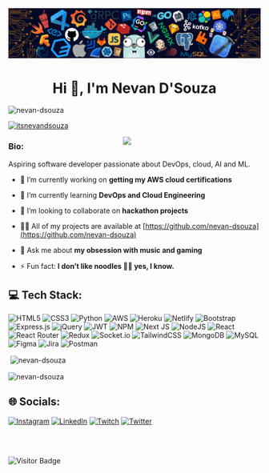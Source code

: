 <img src="./assets/header_.png">

<h1 align="center">Hi 👋, I'm Nevan D'Souza</h1>

<p align="left"> <img src="https://komarev.com/ghpvc/?username=nevan-dsouza&label=Profile%20views&color=0e75b6&style=flat" alt="nevan-dsouza" /> </p>

<p align="left"> <a href="https://twitter.com/itsnevandsouza" target="blank"><img src="https://img.shields.io/twitter/follow/itsnevandsouza?logo=twitter&style=for-the-badge" alt="itsnevandsouza" /></a> </p>

<img align='right' src='./assets/demonslayer.gif' width='275'>

<div>
  <h3>Bio:</h3>
  <p>Aspiring software developer passionate about DevOps, cloud, AI and ML.<p>

- 🔭 I’m currently working on **getting my AWS cloud certifications**

- 🌱 I’m currently learning **DevOps and Cloud Engineering**

- 👯 I’m looking to collaborate on **hackathon projects**

- 👨‍💻 All of my projects are available at [https://github.com/nevan-dsouza](https://github.com/nevan-dsouza)

- 💬 Ask me about **my obsession with music and gaming**

- ⚡ Fun fact: **I don’t like noodles 🤷🏻 yes, I know.**
</div>

## 💻 Tech Stack:
![HTML5](https://img.shields.io/badge/html5-%23E34F26.svg?style=for-the-badge&logo=html5&logoColor=white) ![CSS3](https://img.shields.io/badge/css3-%231572B6.svg?style=for-the-badge&logo=css3&logoColor=white) ![Python](https://img.shields.io/badge/python-3670A0?style=for-the-badge&logo=python&logoColor=ffdd54) ![AWS](https://img.shields.io/badge/AWS-%23FF9900.svg?style=for-the-badge&logo=amazon-aws&logoColor=white) ![Heroku](https://img.shields.io/badge/heroku-%23430098.svg?style=for-the-badge&logo=heroku&logoColor=white) ![Netlify](https://img.shields.io/badge/netlify-%23000000.svg?style=for-the-badge&logo=netlify&logoColor=#00C7B7) ![Bootstrap](https://img.shields.io/badge/bootstrap-%23563D7C.svg?style=for-the-badge&logo=bootstrap&logoColor=white) ![Express.js](https://img.shields.io/badge/express.js-%23404d59.svg?style=for-the-badge&logo=express&logoColor=%2361DAFB) ![jQuery](https://img.shields.io/badge/jquery-%230769AD.svg?style=for-the-badge&logo=jquery&logoColor=white) ![JWT](https://img.shields.io/badge/JWT-black?style=for-the-badge&logo=JSON%20web%20tokens) ![NPM](https://img.shields.io/badge/NPM-%23000000.svg?style=for-the-badge&logo=npm&logoColor=white) ![Next JS](https://img.shields.io/badge/Next-black?style=for-the-badge&logo=next.js&logoColor=white) ![NodeJS](https://img.shields.io/badge/node.js-6DA55F?style=for-the-badge&logo=node.js&logoColor=white) ![React](https://img.shields.io/badge/react-%2320232a.svg?style=for-the-badge&logo=react&logoColor=%2361DAFB) ![React Router](https://img.shields.io/badge/React_Router-CA4245?style=for-the-badge&logo=react-router&logoColor=white) ![Redux](https://img.shields.io/badge/redux-%23593d88.svg?style=for-the-badge&logo=redux&logoColor=white) ![Socket.io](https://img.shields.io/badge/Socket.io-black?style=for-the-badge&logo=socket.io&badgeColor=010101) ![TailwindCSS](https://img.shields.io/badge/tailwindcss-%2338B2AC.svg?style=for-the-badge&logo=tailwind-css&logoColor=white) ![MongoDB](https://img.shields.io/badge/MongoDB-%234ea94b.svg?style=for-the-badge&logo=mongodb&logoColor=white) ![MySQL](https://img.shields.io/badge/mysql-%2300f.svg?style=for-the-badge&logo=mysql&logoColor=white) 	![Figma](https://img.shields.io/badge/figma-%23F24E1E.svg?style=for-the-badge&logo=figma&logoColor=white) ![Jira](https://img.shields.io/badge/jira-%230A0FFF.svg?style=for-the-badge&logo=jira&logoColor=white) ![Postman](https://img.shields.io/badge/Postman-FF6C37?style=for-the-badge&logo=postman&logoColor=white)

<p>&nbsp;<img align="center" src="https://github-readme-stats.vercel.app/api?username=nevan-dsouza&theme=midnight-purple&hide_border=true&include_all_commits=false&count_private=true" alt="nevan-dsouza" /></p>

<p><img align="center" src="https://github-readme-streak-stats.herokuapp.com/?user=nevan-dsouza&theme=midnight-purple&hide_border=true" alt="nevan-dsouza" /></p>

## 🌐 Socials:
[![Instagram](https://img.shields.io/badge/Instagram-%23E4405F.svg?logo=Instagram&logoColor=white)](https://instagram.com/nevan.dsouza) [![LinkedIn](https://img.shields.io/badge/LinkedIn-%230077B5.svg?logo=linkedin&logoColor=white)](https://linkedin.com/in/nevan-dsouza) [![Twitch](https://img.shields.io/badge/Twitch-%239146FF.svg?logo=Twitch&logoColor=white)](https://twitch.tv/TheToxicSlayer28) [![Twitter](https://img.shields.io/badge/Twitter-%231DA1F2.svg?logo=Twitter&logoColor=white)](https://twitter.com/itsnevandsouza) 

<br />
<br />


![Visitor Badge](https://visitor-badge.laobi.icu/badge?page_id=nevan-dsouza)

